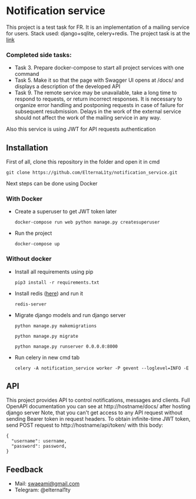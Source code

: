 # Notification service
This project is a test task for FR. It is an implementation of a mailing service for users. Stack used: django+sqlite, celery+redis. The project task is at the [link](https://www.craft.do/s/n6OVYFVUpq0o6L)

### Completed side tasks:

- Task 3. Prepare docker-compose to start all project services with one command
- Task 5. Make it so that the page with Swagger UI opens at /docs/ and displays a description of the developed API
- Task 9.  The remote service may be unavailable, take a long time to respond to requests, or return incorrect responses. It is necessary to organize error handling and postponing requests in case of failure for subsequent resubmission. Delays in the work of the external service should not affect the work of the mailing service in any way.

Also this service is using JWT for API requests authentication

## Installation
First of all, clone this repository in the folder and open it in cmd

`git clone https://github.com/ElternaL1ty/notification_service.git`

Next steps can be done using Docker
### With Docker
- Create a superuser to get JWT token later

	`docker-compose run web python manage.py createsuperuser`
- Run the project

	`docker-compose up`
	
### Without docker
- Install all requirements using pip

	`pip3 install -r requirements.txt`
- Install redis ([here](https://redis.io/download/)) and run it

	`redis-server`
- Migrate django models and run django server

	`python manage.py makemigrations`

	`python manage.py migrate`

	`python manage.py runserver 0.0.0.0:8000`
- Run celery in new cmd tab

	`celery -A notification_service worker -P gevent --loglevel=INFO -E`
	
## API
This project provides API to control notifications, messages and clients. Full OpenAPI documentation you can see at http://hostname/docs/ after hosting django server
Note, that you can't get access to any API request without sending Bearer token in request headers. To obtain infinite-time JWT token, send POST request to http://hostname/api/token/ with this body:

    {
      "username": username,
      "password": password,
    }
## Feedback
- Mail: swaeami@gmail.com
- Telegram: @elternal1ty
